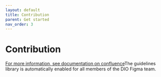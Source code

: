 ```yaml
---
layout: default
title: Contribution
parent: Get started
nav_order: 3
---
```


# Contribution


[For more information, see documentation on confluence](https://goa-dio.atlassian.net/wiki/spaces/DIO/pages/2079555810/Using+the+Design+System+in+Figma)The guidelines library is automatically enabled for all members of the DIO Figma team.
